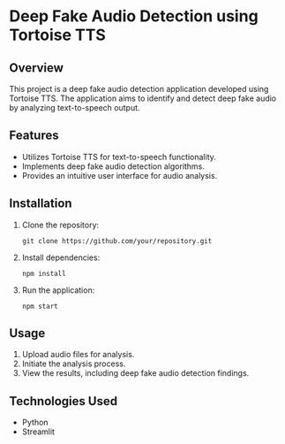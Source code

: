 
# Deep Fake Audio Detection using Tortoise TTS

## Overview

This project is a deep fake audio detection application developed using Tortoise TTS. The application aims to identify and detect deep fake audio by analyzing text-to-speech output.

## Features

- Utilizes Tortoise TTS for text-to-speech functionality.
- Implements deep fake audio detection algorithms.
- Provides an intuitive user interface for audio analysis.

## Installation

1. Clone the repository:

   ```
   git clone https://github.com/your/repository.git
   ```

2. Install dependencies:

   ```
   npm install
   ```

3. Run the application:

   ```
   npm start
   ```

## Usage

1. Upload audio files for analysis.
2. Initiate the analysis process.
3. View the results, including deep fake audio detection findings.

## Technologies Used

- Python
- Streamlit 
